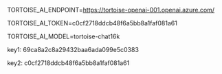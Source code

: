 

TORTOISE_AI_ENDPOINT=https://tortoise-openai-001.openai.azure.com/

TORTOISE_AI_TOKEN=c0cf2718ddcb48f6a5bb8a1faf081a61

TORTOISE_AI_MODEL=tortoise-chat16k


key1: 69ca8a2c8a29432baa6ada099e5c0383

key2: c0cf2718ddcb48f6a5bb8a1faf081a61
